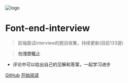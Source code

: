 ![logo](./web-logo-120.png ':no-zoom')

# Font-end-interview

> 前端面试interview的题目收集，持续更新(目前133道)

> **勿浅尝辄止**

* 评论中可以给出自己的见解和答案，一起学习进步

[GitHub](https://github.com/nieyafei/front-end-interview)
[开始阅读](/welcome.md)